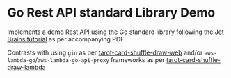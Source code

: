 # Go Rest API standard Library Demo

Implements a demo Rest API using the Go standard library following the [Jet Brains tutorial](https://www.jetbrains.com/guide/go/tutorials/rest_api_series/stdlib/) as per accompanying PDF

Contrasts with using `gin` as per [tarot-card-shuffle-draw-web](https://github.com/joshuamkite/tarot-card-shuffle-draw-web) and/or `aws-lambda-go`/`aws-lambda-go-api-proxy` frameworks as per [tarot-card-shuffle-draw-lambda](https://github.com/joshuamkite/tarot-card-shuffle-draw-lambda)